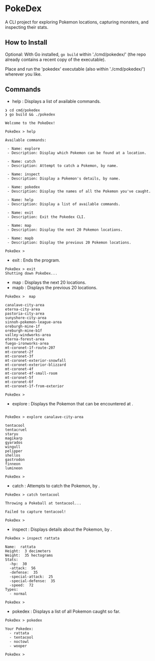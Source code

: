 # PokeDex

A CLI project for exploring Pokemon locations, capturing monsters, and inspecting their stats.

## How to Install

Optional: With Go installed, ```go build``` within './cmd/pokedex/' (the repo already contains a recent copy of the executable).

Place and run the 'pokedex' executable (also within './cmd/pokedex/') wherever you like.

## Commands

* help           : Displays a list of available commands.
```
❯ cd cmd/pokedex
❯ go build && ./pokedex

Welcome to the PokeDex!

PokeDex > help

Available commands:

 - Name: explore
 - Description: Display which Pokemon can be found at a location.

 - Name: catch
 - Description: Attempt to catch a Pokemon, by name.

 - Name: inspect
 - Description: Display a Pokemon's details, by name.

 - Name: pokedex
 - Description: Display the names of all the Pokemon you've caught.

 - Name: help
 - Description: Display a list of available commands.

 - Name: exit
 - Description: Exit the Pokedex CLI.

 - Name: map
 - Description: Display the next 20 Pokemon locations.

 - Name: mapb
 - Description: Display the previous 20 Pokemon locations.

PokeDex >
```
* exit           : Ends the program.
```
PokeDex > exit
Shutting down PokeDex...
```
* map            : Displays the next 20 locations.
* mapb           : Displays the previous 20 locations.
```
PokeDex >  map

canalave-city-area
eterna-city-area
pastoria-city-area
sunyshore-city-area
sinnoh-pokemon-league-area
oreburgh-mine-1f
oreburgh-mine-b1f
valley-windworks-area
eterna-forest-area
fuego-ironworks-area
mt-coronet-1f-route-207
mt-coronet-2f
mt-coronet-3f
mt-coronet-exterior-snowfall
mt-coronet-exterior-blizzard
mt-coronet-4f
mt-coronet-4f-small-room
mt-coronet-5f
mt-coronet-6f
mt-coronet-1f-from-exterior

PokeDex >
```
* explore <area> : Displays the Pokemon that can be encountered at <area>.
```

PokeDex > explore canalave-city-area

tentacool
tentacruel
staryu
magikarp
gyarados
wingull
pelipper
shellos
gastrodon
finneon
lumineon

PokeDex >
```
* catch <name>   : Attempts to catch the Pokemon, by <name>.
```
PokeDex > catch tentacool

Throwing a Pokeball at tentacool...

Failed to capture tentacool!

PokeDex >
```
* inspect <name> : Displays details about the Pokemon, by <name>.
```
PokeDex > inspect rattata

Name:  rattata
Height:  3 decimeters
Weight:  35 hectograms
Stats:
  -hp:  30
  -attack:  56
  -defense:  35
  -special-attack:  25
  -special-defense:  35
  -speed:  72
Types:
  - normal

PokeDex >
```
* pokedex        : Displays a list of all Pokemon caught so far.
```
PokeDex > pokedex

Your Pokedex:
  - rattata
  - tentacool
  - noctowl
  - wooper

PokeDex >
```
